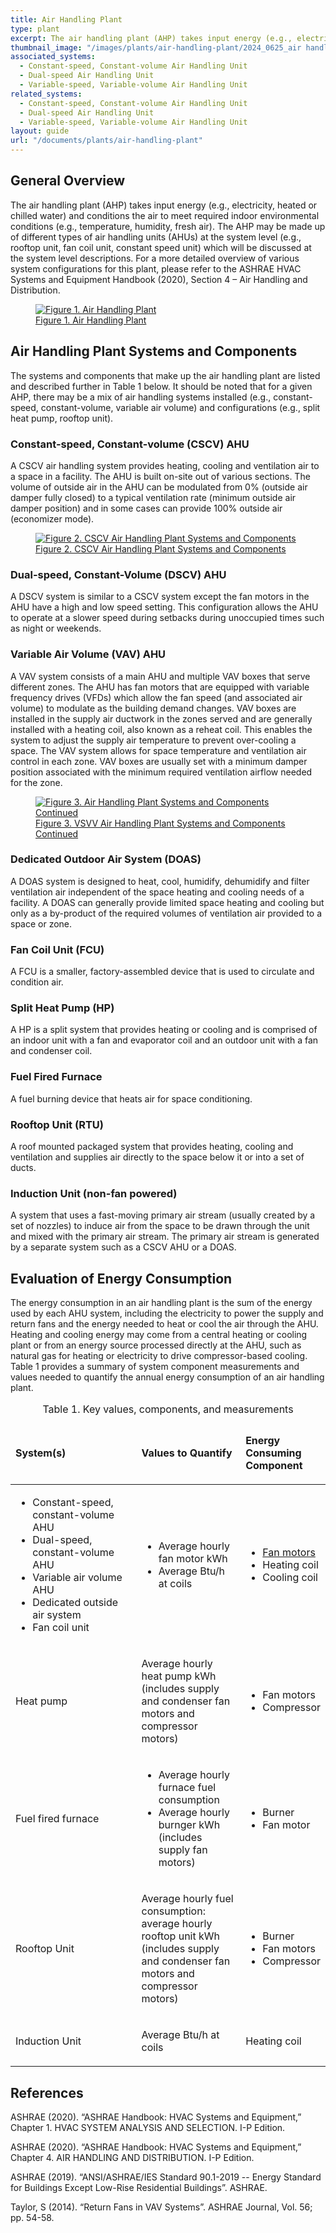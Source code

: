 ```yaml
---
title: Air Handling Plant
type: plant
excerpt: The air handling plant (AHP) takes input energy (e.g., electricity, heated or chilled water) and conditions the air to meet required indoor environmental conditions
thumbnail_image: "/images/plants/air-handling-plant/2024_0625_air handling plant_thumbnail.png"
associated_systems:
  - Constant-speed, Constant-volume Air Handling Unit
  - Dual-speed Air Handling Unit
  - Variable-speed, Variable-volume Air Handling Unit
related_systems:
  - Constant-speed, Constant-volume Air Handling Unit
  - Dual-speed Air Handling Unit
  - Variable-speed, Variable-volume Air Handling Unit 
layout: guide
url: "/documents/plants/air-handling-plant"
---
```


## General Overview

The air handling plant (AHP) takes input energy (e.g., electricity, heated or chilled water) and conditions the air to meet required indoor environmental conditions (e.g., temperature, humidity, fresh air). The AHP may be made up of different types of air handling units (AHUs) at the system level (e.g., rooftop unit, fan coil unit, constant speed unit) which will be discussed at the system level descriptions. For a more detailed overview of various system configurations for this plant, please refer to the ASHRAE HVAC Systems and Equipment Handbook (2020), Section 4 – Air Handling and Distribution.

<a href="/images/plants/air-handling-plant/2024_0503_AHU plant_figure 1 updated.jpg">
    <figure class="figure mb-4 mt-3">
        <img src="/images/plants/air-handling-plant/2024_0503_AHU plant_figure 1 updated.jpg" class="figure-img img-fluid rounded" alt="Figure 1. Air Handling Plant">
        <figcaption class="figure-caption text-left">Figure 1. Air Handling Plant</figcaption>
    </figure>
</a>

## Air Handling Plant Systems and Components

The systems and components that make up the air handling plant are listed and described further in Table 1 below. It should be noted that for a given AHP, there may be a mix of air handling systems installed (e.g., constant-speed, constant-volume, variable air volume) and configurations (e.g., split heat pump, rooftop unit). 

### Constant-speed, Constant-volume (CSCV) AHU

A CSCV air handling system provides heating, cooling and ventilation air to a space in a facility. The AHU is built on-site out of various sections. The volume of outside air in the AHU can be modulated from 0% (outside air damper fully closed) to a typical ventilation rate (minimum outside air damper position) and in some cases can provide 100% outside air (economizer mode).

<a href="/images/plants/air-handling-plant/2024_0503_AHU plant_figure 2 updated.jpg">
    <figure class="figure mb-4 mt-3">
        <img src="/images/plants/air-handling-plant/2024_0503_AHU plant_figure 2 updated.jpg" class="figure-img img-fluid rounded" alt="Figure 2. CSCV Air Handling Plant Systems and Components">
        <figcaption class="figure-caption text-left">Figure 2. CSCV Air Handling Plant Systems and Components</figcaption>
    </figure>
</a>

### Dual-speed, Constant-Volume (DSCV) AHU 

A DSCV system is similar to a CSCV system except the fan motors in the AHU have a high and low speed setting. This configuration allows the AHU to operate at a slower speed during setbacks during unoccupied times such as night or weekends.  

### Variable Air Volume (VAV) AHU 

A VAV system consists of a main AHU and multiple VAV boxes that serve different zones. The AHU has fan motors that are equipped with variable frequency drives (VFDs) which allow the fan speed (and associated air volume) to modulate as the building demand changes. VAV boxes are installed in the supply air ductwork in the zones served and are generally installed with a heating coil, also known as a reheat coil. This enables the system to adjust the supply air temperature to prevent over-cooling a space. The VAV system allows for space temperature and ventilation air control in each zone. VAV boxes are usually set with a minimum damper position associated with the minimum required ventilation airflow needed for the zone.  

<a href="/images/plants/air-handling-plant/2024_0503_AHU plant_figure 3 updated.jpg">
    <figure class="figure mb-4 mt-3">
        <img src="/images/plants/air-handling-plant/2024_0503_AHU plant_figure 3 updated.jpg" class="figure-img img-fluid rounded" alt="Figure 3. Air Handling Plant Systems and Components Continued">
        <figcaption class="figure-caption text-left">Figure 3. VSVV Air Handling Plant Systems and Components Continued</figcaption>
    </figure>
</a>

### Dedicated Outdoor Air System (DOAS) 

A DOAS system is designed to heat, cool, humidify, dehumidify and filter ventilation air independent of the space heating and cooling needs of a facility. A DOAS can generally provide limited space heating and cooling but only as a by-product of the required volumes of ventilation air provided to a space or zone.   

### Fan Coil Unit (FCU) 

A FCU is a smaller, factory-assembled device that is used to circulate and condition air.  

### Split Heat Pump (HP) 

A HP is a split system that provides heating or cooling and is comprised of an indoor unit with a fan and evaporator coil and an outdoor unit with a fan and condenser coil.  

### Fuel Fired Furnace  

A fuel burning device that heats air for space conditioning. 

### Rooftop Unit (RTU) 

A roof mounted packaged system that provides heating, cooling and ventilation and supplies air directly to the space below it or into a set of ducts. 

### Induction Unit (non-fan powered) 

A system that uses a fast-moving primary air stream (usually created by a set of nozzles) to induce air from the space to be drawn through the unit and mixed with the primary air stream. The primary air stream is generated by a separate system such as a CSCV AHU or a DOAS. 

## Evaluation of Energy Consumption

The energy consumption in an air handling plant is the sum of the energy used by each AHU system, including the electricity to power the supply and return fans and the energy needed to heat or cool the air through the AHU. Heating and cooling energy may come from a central heating or cooling plant or from an energy source processed directly at the AHU, such as natural gas for heating or electricity to drive compressor-based cooling. Table 1 provides a summary of system component measurements and values needed to quantify the annual energy consumption of an air handling plant.

<table>
    <caption>Table 1. Key values, components, and measurements</caption>
    <thead>
        <tr>
            <td style="width: 40%;">
                <p><strong>System(s)</strong></p>
            </td>
            <td>
                <p><strong>Values to Quantify</strong></p>
            </td>
            <td style="width: 25%;">
                <p><strong>Energy Consuming Component</strong></p>
            </td>
        </tr>
    <tbody>
        <tr>
            <td>
                <ul>
                    <li>Constant-speed, constant-volume AHU</li>
                    <li>Dual-speed, constant-volume AHU</li>
                    <li>Variable air volume AHU</li>
                    <li>Dedicated outside air system</li>
                    <li>Fan coil unit</li>
                </ul>
            </td>
            <td>
                <ul>
                    <li>Average hourly fan motor kWh</li>
                    <li>Average Btu/h at coils</li>
                </ul>
            </td>
            <td>
                <ul>
                    <li><a href="/documents/components/constant-speed-constant-volume-fan-and-motor">Fan motors</a></li>
                    <li>Heating coil</li>
                    <li>Cooling coil</li>
                </ul>
            </td>
        </tr>
        <tr>
            <td>
                <p>Heat pump</p>
            </td>
            <td>
                <p>Average hourly heat pump kWh (includes supply and condenser fan motors and compressor motors)</p>
            </td>
            <td>
                <ul>
                    <li>Fan motors</li>
                    <li>Compressor</li>
                </ul>
            </td>
        </tr>
        <tr>
            <td>
                <p>Fuel fired furnace</p>
            </td>
            <td>
                <ul>
                    <li>Average hourly furnace fuel consumption</li>
                    <li>Average hourly burnger kWh (includes supply fan motors)</li>
                </ul>
            </td>
            <td>
                <ul>
                    <li>Burner</li>
                    <li>Fan motor</li>
                </ul>
            </td>
        </tr>
        <tr>
            <td>
                <p>Rooftop Unit</p>
            </td>
            <td>
                <p>Average hourly fuel consumption: average hourly rooftop unit kWh (includes supply and condenser fan motors and compressor motors)</p>
            </td>
            <td>
                <ul>
                    <li>Burner</li>
                    <li>Fan motors</li>
                    <li>Compressor</li>
                </ul>
            </td>
        </tr>
        <tr>
            <td>
                <p>Induction Unit</p>
            </td>
            <td>
                <p>Average Btu/h at coils</p>
            </td>
            <td>
                <p>Heating coil</p>
            </td>
        </tr>
    </tbody>
</table>

## References

<!-- Must have emty line after the opeing div tag. If we use a numbered list to relate to in text citations, remove the div  -->
<div class="references">

ASHRAE (2020). “ASHRAE Handbook: HVAC Systems and Equipment,” Chapter 1. HVAC SYSTEM ANALYSIS AND SELECTION. I-P Edition.  

ASHRAE (2020). “ASHRAE Handbook: HVAC Systems and Equipment,” Chapter 4. AIR HANDLING AND DISTRIBUTION. I-P Edition.  

ASHRAE (2019). “ANSI/ASHRAE/IES Standard 90.1-2019 -- Energy Standard for Buildings Except Low-Rise Residential Buildings”. ASHRAE. 

Taylor, S (2014). “Return Fans in VAV Systems”. ASHRAE Journal, Vol. 56; pp. 54-58.

</div>